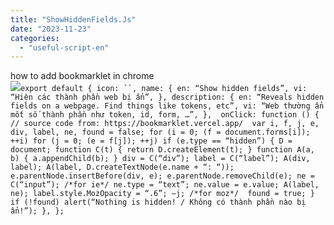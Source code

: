 ```yaml
---
title: "ShowHiddenFields.Js"
date: "2023-11-23"
categories: 
  - "useful-script-en"
---
```


how to add bookmarklet in chrome  
![](https://camo.githubusercontent.com/5f21e427a7d3ee887313a4f9b1ab033e6462db47ca299bf3f7e2d81a0ce854bd/68747470733a2f2f696d672e7765626e6f74732e636f6d2f323031392f30342f447261672d616e642d44726f702d4c696e6b732d696e2d4368726f6d652e706e67)`export default { icon: ``, name: { en: “Show hidden fields”, vi: “Hiện các thành phần web bị ẩn”, }, description: { en: “Reveals hidden fields on a webpage. Find things like tokens, etc”, vi: “Web thường ẩn mốt số thành phần như token, id, form, …”, },  onClick: function () { // source code from: https://bookmarklet.vercel.app/  var i, f, j, e, div, label, ne, found = false; for (i = 0; (f = document.forms[i]); ++i) for (j = 0; (e = f[j]); ++j) if (e.type == “hidden”) { D = document; function C(t) { return D.createElement(t); } function A(a, b) { a.appendChild(b); } div = C(“div”); label = C(“label”); A(div, label); A(label, D.createTextNode(e.name + “: “)); e.parentNode.insertBefore(div, e); e.parentNode.removeChild(e); ne = C(“input”); /*for ie*/ ne.type = “text”; ne.value = e.value; A(label, ne); label.style.MozOpacity = “.6”; –j; /*for moz*/  found = true; }  if (!found) alert(“Nothing is hidden! / Không có thành phần nào bị ẩn!”); }, };`
